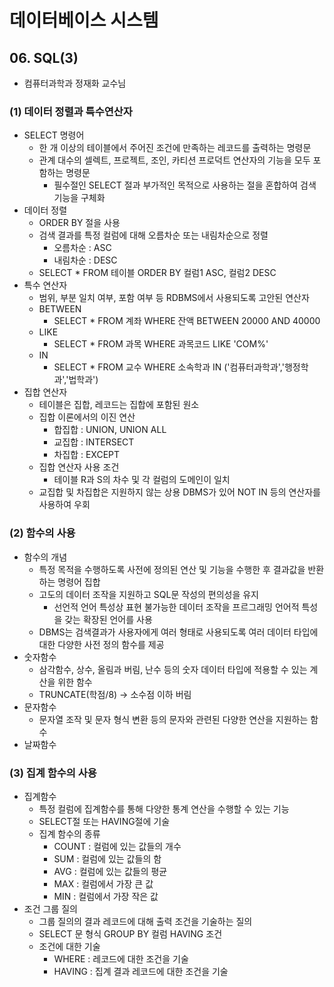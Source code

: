 # 데이터베이스 시스템

## 06. SQL(3)

- 컴퓨터과학과 정재화 교수님

### (1) 데이터 정렬과 특수연산자

- SELECT 명령어
    - 한 개 이상의 테이블에서 주어진 조건에 만족하는 레코드를 출력하는 명령문
    - 관계 대수의 셀렉트, 프로젝트, 조인, 카티션 프로덕트 연산자의 기능을 모두 포함하는 명령문
        - 필수절인 SELECT 절과 부가적인 목적으로 사용하는 절을 혼합하여 검색 기능을 구체화
- 데이터 정렬
    - ORDER BY 절을 사용
    - 검색 결과를 특정 컬럼에 대해 오름차순 또는 내림차순으로 정렬
        - 오름차순 : ASC
        - 내림차순 : DESC
    - SELECT * FROM 테이블 ORDER BY 컬럼1 ASC, 컬럼2 DESC
- 특수 연산자
    - 범위, 부분 일치 여부, 포함 여부 등 RDBMS에서 사용되도록 고안된 연산자
    - BETWEEN
        - SELECT * FROM 계좌 WHERE 잔액 BETWEEN 20000 AND 40000
    - LIKE
        - SELECT * FROM 과목 WHERE 과목코드 LIKE 'COM%'
    - IN
        - SELECT * FROM 교수 WHERE 소속학과 IN ('컴퓨터과학과','행정학과','법학과')
- 집합 연산자
    - 테이블은 집합, 레코드는 집합에 포함된 원소
    - 집합 이론에서의 이진 연산
        - 합집합 : UNION, UNION ALL
        - 교집합 : INTERSECT
        - 차집합 : EXCEPT
    - 집합 연산자 사용 조건
        - 테이블 R과 S의 차수 및 각 컬럼의 도메인이 일치
    - 교집합 및 차집합은 지원하지 않는 상용 DBMS가 있어 NOT IN 등의 연산자를 사용하여 우회

### (2) 함수의 사용

- 함수의 개념
    - 특정 목적을 수행하도록 사전에 정의된 연산 및 기능을 수행한 후 결과값을 반환하는 명령어 집합
    - 고도의 데이터 조작을 지원하고 SQL문 작성의 편의성을 유지
        - 선언적 언어 특성상 표현 불가능한 데이터 조작을 프르그래밍 언어적 특성을 갖는 확장된 언어를 사용
    - DBMS는 검색결과가 사용자에게 여러 형태로 사용되도록 여러 데이터 타입에 대한 다양한 사전 정의 함수를 제공
- 숫자함수
    - 삼각함수, 상수, 올림과 버림, 난수 등의 숫자 데이터 타입에 적용할 수 있는 계산을 위한 함수
    - TRUNCATE(학점/8) -> 소수점 이하 버림
- 문자함수
    - 문자열 조작 및 문자 형식 변환 등의 문자와 관련된 다양한 연산을 지원하는 함수
- 날짜함수

### (3) 집계 함수의 사용

- 집계함수
    - 특정 컬럼에 집계함수를 통해 다양한 통계 연산을 수행할 수 있는 기능
    - SELECT절 또는 HAVING절에 기술
    - 집계 함수의 종류
        - COUNT : 컬럼에 있는 값들의 개수
        - SUM : 컬럼에 있는 값들의 함
        - AVG : 컬럼에 있는 값들의 평균
        - MAX : 컬럼에서 가장 큰 값
        - MIN : 컬럼에서 가장 작은 값
- 조건 그룹 질의
    - 그룹 질의의 결과 레코드에 대해 출력 조건을 기술하는 질의
    - SELECT 문 형식 GROUP BY 컬럼 HAVING 조건
    - 조건에 대한 기술
        - WHERE : 레코드에 대한 조건을 기술
        - HAVING : 집계 결과 레코드에 대한 조건을 기술
